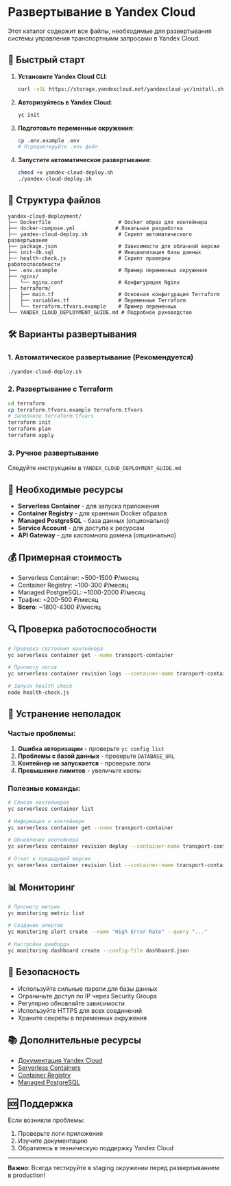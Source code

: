 # Развертывание в Yandex Cloud

Этот каталог содержит все файлы, необходимые для развертывания системы управления транспортными запросами в Yandex Cloud.

## 🚀 Быстрый старт

1. **Установите Yandex Cloud CLI**:
   ```bash
   curl -sSL https://storage.yandexcloud.net/yandexcloud-yc/install.sh | bash
   ```

2. **Авторизуйтесь в Yandex Cloud**:
   ```bash
   yc init
   ```

3. **Подготовьте переменные окружения**:
   ```bash
   cp .env.example .env
   # Отредактируйте .env файл
   ```

4. **Запустите автоматическое развертывание**:
   ```bash
   chmod +x yandex-cloud-deploy.sh
   ./yandex-cloud-deploy.sh
   ```

## 📁 Структура файлов

```
yandex-cloud-deployment/
├── Dockerfile                      # Docker образ для контейнера
├── docker-compose.yml             # Локальная разработка
├── yandex-cloud-deploy.sh          # Скрипт автоматического развертывания
├── package.json                    # Зависимости для облачной версии
├── init-db.sql                     # Инициализация базы данных
├── health-check.js                 # Скрипт проверки работоспособности
├── .env.example                    # Пример переменных окружения
├── nginx/
│   └── nginx.conf                  # Конфигурация Nginx
├── terraform/
│   ├── main.tf                     # Основная конфигурация Terraform
│   ├── variables.tf                # Переменные Terraform
│   └── terraform.tfvars.example    # Пример переменных
└── YANDEX_CLOUD_DEPLOYMENT_GUIDE.md # Подробное руководство
```

## 🛠️ Варианты развертывания

### 1. Автоматическое развертывание (Рекомендуется)
```bash
./yandex-cloud-deploy.sh
```

### 2. Развертывание с Terraform
```bash
cd terraform
cp terraform.tfvars.example terraform.tfvars
# Заполните terraform.tfvars
terraform init
terraform plan
terraform apply
```

### 3. Ручное развертывание
Следуйте инструкциям в `YANDEX_CLOUD_DEPLOYMENT_GUIDE.md`

## 🔧 Необходимые ресурсы

- **Serverless Container** - для запуска приложения
- **Container Registry** - для хранения Docker образов
- **Managed PostgreSQL** - база данных (опционально)
- **Service Account** - для доступа к ресурсам
- **API Gateway** - для кастомного домена (опционально)

## 💰 Примерная стоимость

- Serverless Container: ~500-1500 ₽/месяц
- Container Registry: ~100-300 ₽/месяц
- Managed PostgreSQL: ~1000-2000 ₽/месяц
- Трафик: ~200-500 ₽/месяц
- **Всего**: ~1800-4300 ₽/месяц

## 🔍 Проверка работоспособности

```bash
# Проверка состояния контейнера
yc serverless container get --name transport-container

# Просмотр логов
yc serverless container revision logs --container-name transport-container

# Запуск health check
node health-check.js
```

## 🚨 Устранение неполадок

### Частые проблемы:
1. **Ошибка авторизации** - проверьте `yc config list`
2. **Проблемы с базой данных** - проверьте `DATABASE_URL`
3. **Контейнер не запускается** - проверьте логи
4. **Превышение лимитов** - увеличьте квоты

### Полезные команды:
```bash
# Список контейнеров
yc serverless container list

# Информация о контейнере
yc serverless container get --name transport-container

# Обновление контейнера
yc serverless container revision deploy --container-name transport-container --image ...

# Откат к предыдущей версии
yc serverless container revision list --container-name transport-container
```

## 📊 Мониторинг

```bash
# Просмотр метрик
yc monitoring metric list

# Создание алертов
yc monitoring alert create --name "High Error Rate" --query "..."

# Настройка дашборда
yc monitoring dashboard create --config-file dashboard.json
```

## 🔐 Безопасность

- Используйте сильные пароли для базы данных
- Ограничьте доступ по IP через Security Groups
- Регулярно обновляйте зависимости
- Используйте HTTPS для всех соединений
- Храните секреты в переменных окружения

## 📚 Дополнительные ресурсы

- [Документация Yandex Cloud](https://cloud.yandex.ru/docs)
- [Serverless Containers](https://cloud.yandex.ru/docs/serverless-containers)
- [Container Registry](https://cloud.yandex.ru/docs/container-registry)
- [Managed PostgreSQL](https://cloud.yandex.ru/docs/managed-postgresql)

## 🆘 Поддержка

Если возникли проблемы:
1. Проверьте логи приложения
2. Изучите документацию
3. Обратитесь в техническую поддержку Yandex Cloud

---

**Важно**: Всегда тестируйте в staging окружении перед развертыванием в production!